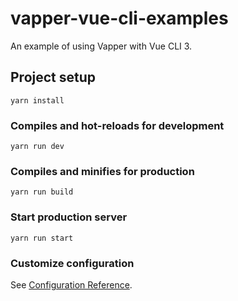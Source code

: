 # vapper-vue-cli-examples

An example of using Vapper with Vue CLI 3.

## Project setup
```
yarn install
```

### Compiles and hot-reloads for development
```
yarn run dev
```

### Compiles and minifies for production
```
yarn run build
```

### Start production server
```
yarn run start
```

### Customize configuration
See [Configuration Reference](https://cli.vuejs.org/config/).
